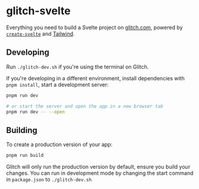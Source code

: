 # glitch-svelte

Everything you need to build a Svelte project on [glitch.com](https://glitch.com), powered by [`create-svelte`](https://github.com/sveltejs/kit/tree/master/packages/create-svelte) and [Tailwind](https://tailwindcss.com/).

## Developing

Run `./glitch-dev.sh` if you're using the terminal on Glitch.

If you're developing in a different environment, install dependencies with `pnpm install`, start a development server:

```bash
pnpm run dev

# or start the server and open the app in a new browser tab
pnpm run dev -- --open
```

## Building

To create a production version of your app:

```bash
pnpm run build
```

Glitch will only run the production version by default, ensure you build your changes. You can run in development mode by changing the start command in `package.json` to `./glitch-dev.sh`